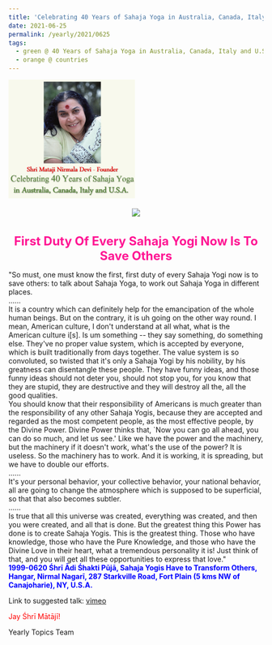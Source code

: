 ```yaml
---
title: 'Celebrating 40 Years of Sahaja Yoga in Australia, Canada, Italy and U.S.A. and its Culture, Post 26'
date: 2021-06-25
permalink: /yearly/2021/0625
tags:
  - green @ 40 Years of Sahaja Yoga in Australia, Canada, Italy and U.S.A. and its Culture
  - orange @ countries
---
```


<div style="text-align: left"><img src="/images/Celebrating40YearsSahajaYoga.png" width="250" /></div><br>

<div style="text-align: center"><img src="https://pub-1e517d8c73a64c9c82977d676b1fff72.r2.dev/image718.png" /></div>

<br>
<p style="color:DeepPink; text-align:center">
<font size="+2"><b>First Duty Of Every Sahaja Yogi Now Is To Save Others</b><br></font>
</p>

<p>
"So must, one must know the first, first duty of every Sahaja Yogi now is to save others: to talk about Sahaja Yoga, to work out Sahaja Yoga in different places.<br>
......<br>
It is a country which can definitely help for the emancipation of the whole human beings. But on the contrary, it is uh going on the other way round. I mean, American culture, I don't understand at all what, what is the American culture i[s]. Is um something -- they say something, do something else. They've no proper value system, which is accepted by everyone, which is built traditionally from days together. The value system is so convoluted, so twisted that it's only a Sahaja Yogi by his nobility, by his greatness can disentangle these people. They have funny ideas, and those funny ideas should not deter you, should not stop you, for you know that they are stupid, they are destructive and they will destroy all the, all the good qualities.<br>
You should know that their responsibility of Americans is much greater than the responsibility of any other Sahaja Yogis, because they are accepted and regarded as the most competent people, as the most effective people, by the Divine Power. Divine Power thinks that, `Now you can go all ahead, you can do so much, and let us see.' Like we have the power and the machinery, but the machinery if it doesn't work, what's the use of the power? It is useless. So the machinery has to work. And it is working, it is spreading, but we have to double our efforts.<br>
......<br>
It's your personal behavior, your collective behavior, your national behavior, all are going to change the atmosphere which is supposed to be superficial, so that that also becomes subtler.<br>
......<br>
Is true that all this universe was created, everything was created, and then you were created, and all that is done. But the greatest thing this Power has done is to create Sahaja Yogis. This is the greatest thing. Those who have knowledge, those who have the Pure Knowledge, and those who have the Divine Love in their heart, what a tremendous personality it is! Just think of that, and you will get all these opportunities to express that love."<br>
<font color="blue"><b>1999-0620 Śhrī Ādi Śhakti Pūjā, Sahaja Yogis Have to Transform Others, Hangar, Nirmal Nagarī, 287 Starkville Road, Fort Plain (5 kms NW of Canajoharie), NY, U.S.A.</b></font><br>
</p>

Link to suggested talk: <a href="https://vimeo.com/24302298"> vimeo</a>

<p style="color:red;">Jay Śhrī Mātājī!<br></p>

Yearly Topics Team